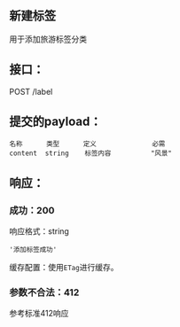 ## 新建标签

用于添加旅游标签分类

## 接口：

POST /label

## 提交的payload：


    名称		类型		定义				必需		
    content	 string	   标签内容			 "风景"	


## 响应：

### 成功：200

响应格式：string

    '添加标签成功'

缓存配置：使用`ETag`进行缓存。

### 参数不合法：412

参考标准412响应